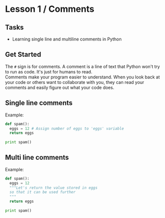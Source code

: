 # Lesson 1 / Comments

## Tasks
- Learning single line and multiline comments in Python

## Get Started
The `#` sign is for comments. A comment is a line of text that Python won't try to run as code. It's just for humans to read.  
Comments make your program easier to understand. When you look back at your code or others want to collaborate with you, they can read your comments and easily figure out what your code does.
## Single line comments
Example:
```py
def spam():
  eggs = 12 # Assign number of eggs to 'eggs' variable
  return eggs
        
print spam()
```
## Multi line comments
Example:
```py
def spam():
  eggs = 12
  """Let's return the value stored in eggs
  so that it can be used further
  """
  return eggs
        
print spam()
```